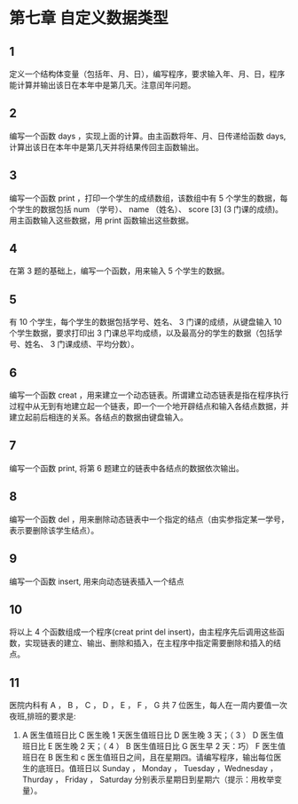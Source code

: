 # 第七章 自定义数据类型
## 1
定义一个结构体变量（包括年、月、日），编写程序，要求输入年、月、日，程序能计算并输出该日在本年中是第几天。注意闰年问题。
## 2
编写一个函数 days ，实现上面的计算。由主函数将年、月、日传递给函数 days,计算出该日在本年中是第几天并将结果传回主函数输出。
## 3
编写一个函数 print ，打印一个学生的成绩数组，该数组中有 5 个学生的数据，每个学生的数据包括 num （学号）、 name （姓名）、 score [3] (3 门课的成绩)。用主函数输入这些数据，用 print 函数输出这些数据。
## 4
在第 3 题的基础上，编写一个函数，用来输入 5 个学生的数据。
## 5
有 10 个学生，每个学生的数据包括学号、姓名、 3 门课的成绩，从键盘输入 10个学生数据，要求打印出 3 门课总平均成绩，以及最高分的学生的数据（包括学号、姓名、 3 门课成绩、平均分数）。
## 6
编写一个函数 creat ，用来建立一个动态链表。所谓建立动态链表是指在程序执行过程中从无到有地建立起一个链表，即一个一个地开辟结点和输入各结点数据，并建立起前后相连的关系。各结点的数据由键盘输入。
## 7
编写一个函数 print, 将第 6 题建立的链表中各结点的数据依次输出。
## 8
编写一个函数 del ，用来删除动态链表中一个指定的结点（由实参指定某一学号，表示要删除该学生结点）。
## 9
编写一个函数 insert, 用来向动态链表插入一个结点
## 10
将以上 4 个函数组成一个程序(creat print del insert)，由主程序先后调用这些函数，实现链表的建立、输出、删除和插入，在主程序中指定需要删除和插入的结点。
## 11
医院内科有 A ， B ， C ， D ， E ， F ， G 共 7 位医生，每人在一周内要值一次夜班,排班的要求是:
1. A 医生值班日比 C 医生晚 1 天医生值班日比 D 医生晚 3 天；（ 3 ） D 医生值班日比 E 医生晚 2 天；（ 4 ） B 医生值班日比 G 医生早 2 天：巧） F 医生值班日在 B 医生和 c 医生值班日之间，且在星期四。请编写程序，输出每位医生的底班日。值班日以 Sunday ， Monday ， Tuesday ，Wednesday ， Thurday ， Friday ， Saturday 分别表示星期日到星期六（提示：用枚举变量）。
<!--stackedit_data:
eyJoaXN0b3J5IjpbMTk5Mzg4MDg4OF19
-->